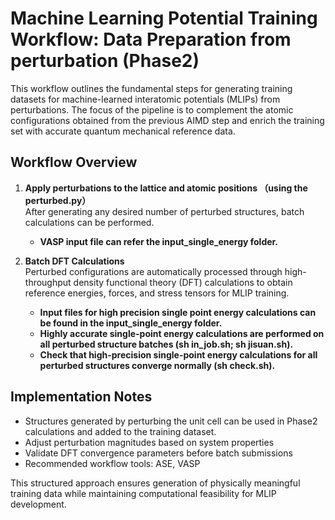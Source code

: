 # Machine Learning Potential Training Workflow: Data Preparation from perturbation (Phase2)

This workflow outlines the fundamental steps for generating training datasets for machine-learned interatomic potentials (MLIPs) from perturbations. The focus of the pipeline is to complement the atomic configurations obtained from the previous AIMD step and enrich the training set with accurate quantum mechanical reference data.

## Workflow Overview

1. **Apply perturbations to the lattice and atomic positions （using the perturbed.py）**  
   After generating any desired number of perturbed structures, batch calculations can be performed.
   - **VASP input file can refer the input_single_energy folder.**

2. **Batch DFT Calculations**  
   Perturbed configurations are automatically processed through high-throughput density functional theory (DFT) calculations to obtain reference energies, forces, and stress tensors for MLIP training.
   - **Input files for high precision single point energy calculations can be found in the input_single_energy folder.**
   - **Highly accurate single-point energy calculations are performed on all perturbed structure batches (sh in_job.sh; sh jisuan.sh).**
   - **Check that high-precision single-point energy calculations for all perturbed structures converge normally (sh check.sh).**

## Implementation Notes
- Structures generated by perturbing the unit cell can be used in Phase2 calculations and added to the training dataset.
- Adjust perturbation magnitudes based on system properties
- Validate DFT convergence parameters before batch submissions
- Recommended workflow tools: ASE, VASP

This structured approach ensures generation of physically meaningful training data while maintaining computational feasibility for MLIP development.
